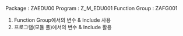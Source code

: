 Package : ZAEDU00 
Program : Z_M_EDU001
Function Group : ZAFG001

1. Function Group에서의 변수 & Include 사용
2. 프로그램(모듈 풀)에서의 변수 & Include 활용
